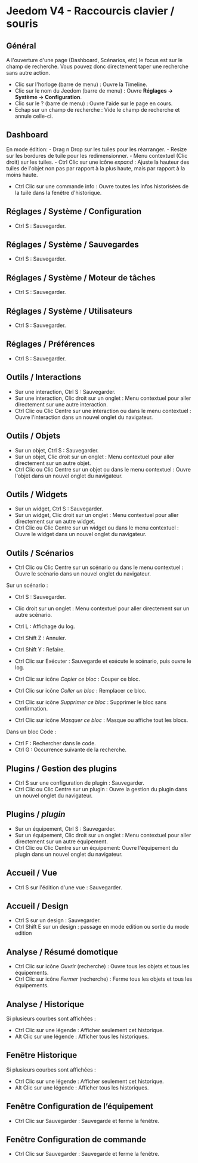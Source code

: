 # Jeedom V4 - Raccourcis clavier / souris

## Général

A l'ouverture d'une page (Dashboard, Scénarios, etc) le focus est sur le champ de recherche. Vous pouvez donc directement taper une recherche sans autre action.

- Clic sur l'horloge (barre de menu) : Ouvre la Timeline.
- Clic sur le nom du Jeedom (barre de menu)  : Ouvre **Réglages → Système → Configuration**.
- Clic sur le ?  (barre de menu)  : Ouvre l'aide sur le page en cours.
- Echap sur un champ de recherche : Vide le champ de recherche et annule celle-ci.

## Dashboard
En mode édition:
	- Drag n Drop sur les tuiles pour les réarranger.
	- Resize sur les bordures de tuile pour les redimensionner.
	- Menu contextuel (Clic droit) sur les tuiles.
	- Ctrl Clic sur une icône *expand* : Ajuste la hauteur des tuiles de l'objet non pas par rapport à la plus haute, mais par rapport à la moins haute.

- Ctrl Clic sur une commande info : Ouvre toutes les infos historisées de la tuile dans la fenêtre d'historique.

## Réglages / Système / Configuration
- Ctrl S : Sauvegarder.

## Réglages / Système / Sauvegardes
- Ctrl S : Sauvegarder.

## Réglages / Système / Moteur de tâches
- Ctrl S : Sauvegarder.

## Réglages / Système / Utilisateurs
- Ctrl S : Sauvegarder.

## Réglages / Préférences
- Ctrl S : Sauvegarder.

## Outils / Interactions
- Sur une interaction, Ctrl S : Sauvegarder.
- Sur une interaction, Clic droit sur un onglet : Menu contextuel pour aller directement sur une autre interaction.
- Ctrl Clic ou Clic Centre sur une interaction ou dans le menu contextuel : Ouvre l'interaction dans un nouvel onglet du navigateur.

## Outils / Objets
- Sur un objet, Ctrl S : Sauvegarder.
- Sur un objet, Clic droit sur un onglet : Menu contextuel pour aller directement sur un autre objet.
- Ctrl Clic ou Clic Centre sur un objet ou dans le menu contextuel : Ouvre l'objet dans un nouvel onglet du navigateur.

## Outils / Widgets
- Sur un widget, Ctrl S : Sauvegarder.
- Sur un widget, Clic droit sur un onglet : Menu contextuel pour aller directement sur un autre widget.
- Ctrl Clic ou Clic Centre sur un widget ou dans le menu contextuel : Ouvre le widget dans un nouvel onglet du navigateur.

## Outils / Scénarios
- Ctrl Clic ou Clic Centre sur un scénario ou dans le menu contextuel : Ouvre le scénario dans un nouvel onglet du navigateur.

Sur un scénario :
- Ctrl S : Sauvegarder.
- Clic droit sur un onglet : Menu contextuel pour aller directement sur un autre scénario.
- Ctrl L : Affichage du log.
- Ctrl Shift Z : Annuler.
- Ctrl Shift Y : Refaire.

- Ctrl Clic sur Exécuter : Sauvegarde et exécute le scénario, puis ouvre le log.
- Ctrl Clic sur icône *Copier ce bloc* : Couper ce bloc.
- Ctrl Clic sur icône *Coller un bloc* : Remplacer ce bloc.
- Ctrl Clic sur icône *Supprimer ce bloc* : Supprimer le bloc sans confirmation.
- Ctrl Clic sur icône *Masquer ce bloc* : Masque ou affiche tout les blocs.

Dans un bloc Code :
- Ctrl F : Rechercher dans le code.
- Ctrl G : Occurrence suivante de la recherche.

## Plugins / Gestion des plugins
- Ctrl S sur une configuration de plugin : Sauvegarder.
- Ctrl Clic ou Clic Centre sur un plugin : Ouvre la gestion du plugin dans un nouvel onglet du navigateur.

## Plugins / *plugin*
- Sur un équipement, Ctrl S  : Sauvegarder.
- Sur un équipement, Clic droit sur un onglet : Menu contextuel pour aller directement sur un autre équipement.
- Ctrl Clic ou Clic Centre sur un équipement: Ouvre l'équipement du plugin dans un nouvel onglet du navigateur.

## Accueil / Vue
- Ctrl S sur l'édition d'une vue : Sauvegarder.

## Accueil / Design
- Ctrl S sur un design : Sauvegarder.
- Ctrl Shift E sur un design : passage en mode edition ou sortie du mode edition

## Analyse / Résumé domotique
- Ctrl Clic sur icône *Ouvrir* (recherche) : Ouvre tous les objets et tous les équipements.
- Ctrl Clic sur icône *Fermer* (recherche) : Ferme tous les objets et tous les équipements.

## Analyse / Historique
Si plusieurs courbes sont affichées :
- Ctrl Clic sur une légende : Afficher seulement cet historique.
- Alt Clic sur une légende : Afficher tous les historiques.

## Fenêtre Historique
Si plusieurs courbes sont affichées :
- Ctrl Clic sur une légende : Afficher seulement cet historique.
- Alt Clic sur une légende : Afficher tous les historiques.

## Fenêtre Configuration de l’équipement
- Ctrl Clic sur Sauvegarder : Sauvegarde et ferme la fenêtre.

## Fenêtre Configuration de commande
- Ctrl Clic sur Sauvegarder : Sauvegarde et ferme la fenêtre.
